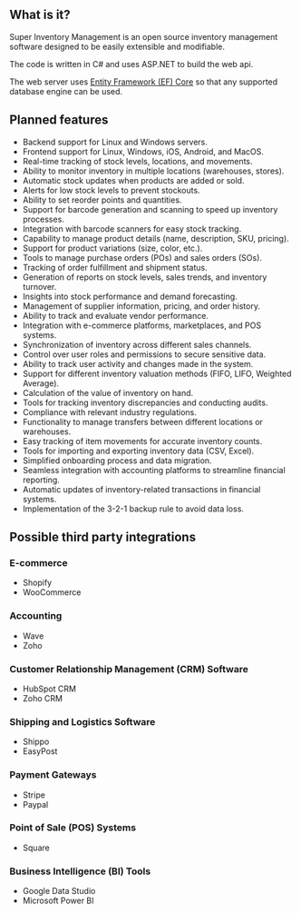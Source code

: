 ## What is it?

Super Inventory Management is an open source inventory management software designed to be easily extensible and modifiable.

The code is written in C# and uses ASP.NET to build the web api.

The web server uses [Entity Framework (EF) Core](https://learn.microsoft.com/en-us/ef/core/) so that any supported database engine can be used.

## Planned features

- Backend support for Linux and Windows servers.
- Frontend support for Linux, Windows, iOS, Android, and MacOS.
- Real-time tracking of stock levels, locations, and movements.
- Ability to monitor inventory in multiple locations (warehouses, stores).
- Automatic stock updates when products are added or sold.
- Alerts for low stock levels to prevent stockouts.
- Ability to set reorder points and quantities.
- Support for barcode generation and scanning to speed up inventory processes.
- Integration with barcode scanners for easy stock tracking.
- Capability to manage product details (name, description, SKU, pricing).
- Support for product variations (size, color, etc.).
- Tools to manage purchase orders (POs) and sales orders (SOs).
- Tracking of order fulfillment and shipment status.
- Generation of reports on stock levels, sales trends, and inventory turnover.
- Insights into stock performance and demand forecasting.
- Management of supplier information, pricing, and order history.
- Ability to track and evaluate vendor performance.
- Integration with e-commerce platforms, marketplaces, and POS systems.
- Synchronization of inventory across different sales channels.
- Control over user roles and permissions to secure sensitive data.
- Ability to track user activity and changes made in the system.
- Support for different inventory valuation methods (FIFO, LIFO, Weighted Average).
- Calculation of the value of inventory on hand.
- Tools for tracking inventory discrepancies and conducting audits.
- Compliance with relevant industry regulations.
- Functionality to manage transfers between different locations or warehouses.
- Easy tracking of item movements for accurate inventory counts.
- Tools for importing and exporting inventory data (CSV, Excel).
- Simplified onboarding process and data migration.
- Seamless integration with accounting platforms to streamline financial reporting.
- Automatic updates of inventory-related transactions in financial systems.
- Implementation of the 3-2-1 backup rule to avoid data loss.

## Possible third party integrations

### E-commerce
- Shopify
- WooCommerce

### Accounting
- Wave
- Zoho

### Customer Relationship Management (CRM) Software
- HubSpot CRM
- Zoho CRM

### Shipping and Logistics Software
- Shippo
- EasyPost

### Payment Gateways
- Stripe
- Paypal

### Point of Sale (POS) Systems
- Square

### Business Intelligence (BI) Tools
- Google Data Studio
- Microsoft Power BI